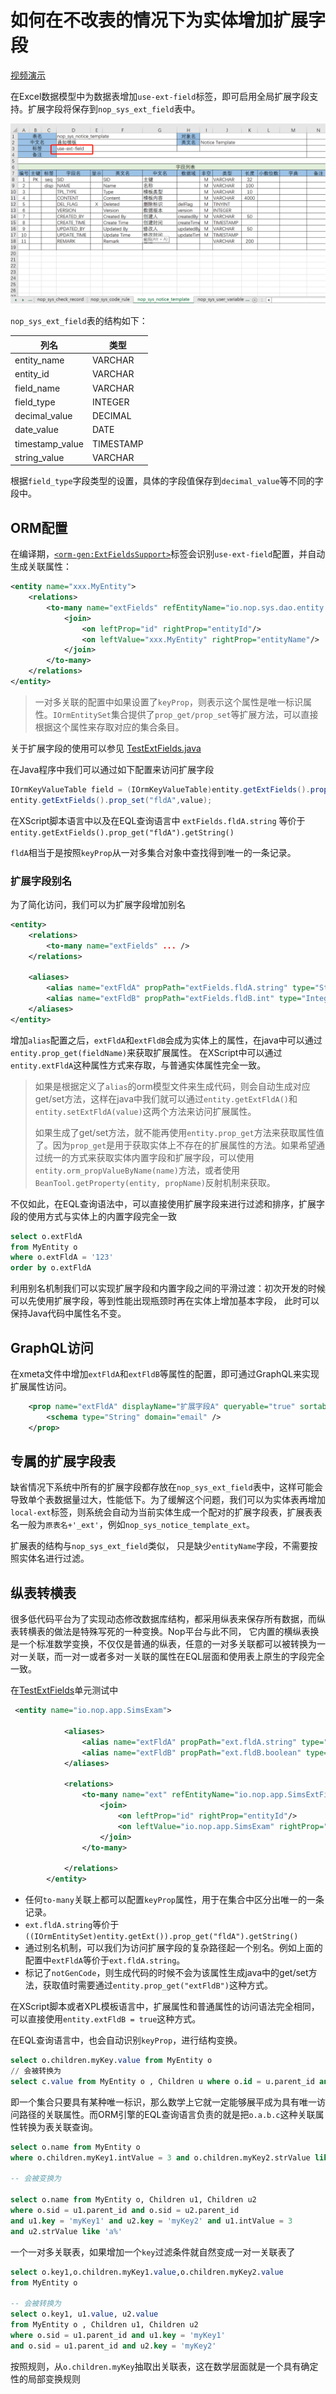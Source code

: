 # 如何在不改表的情况下为实体增加扩展字段

[视频演示](https://www.bilibili.com/video/BV1wL411D7g7)

在Excel数据模型中为数据表增加`use-ext-field`标签，即可启用全局扩展字段支持。扩展字段将保存到`nop_sys_ext_field`表中。

![](use-ext-field.png)

`nop_sys_ext_field`表的结构如下：

| 列名              | 类型        |
| --------------- | --------- |
| entity_name     | VARCHAR   |
| entity_id       | VARCHAR   |
| field_name      | VARCHAR   |
| field_type      | INTEGER   |
| decimal_value   | DECIMAL   |
| date_value      | DATE      |
| timestamp_value | TIMESTAMP |
| string_value    | VARCHAR   |

根据`field_type`字段类型的设置，具体的字段值保存到`decimal_value`等不同的字段中。

## ORM配置

在编译期，[`<orm-gen:ExtFieldsSupport>`](https://gitee.com/canonical-entropy/nop-entropy/blob/master/nop-orm/src/main/resources/_vfs/nop/orm/xlib/orm-gen.xlib)标签会识别`use-ext-field`配置，并自动生成关联属性：

```xml
<entity name="xxx.MyEntity">
    <relations>
        <to-many name="extFields" refEntityName="io.nop.sys.dao.entity.NopSysExtField" keyProp="fieldName">
            <join>
                <on leftProp="id" rightProp="entityId"/>
                <on leftValue="xxx.MyEntity" rightProp="entityName"/>
            </join>
        </to-many>
    </relations>
</entity>
```

> 一对多关联的配置中如果设置了`keyProp`，则表示这个属性是唯一标识属性。`IOrmEntitySet`集合提供了`prop_get/prop_set`等扩展方法，可以直接根据这个属性来存取对应的集合条目。

关于扩展字段的使用可以参见 [TestExtFields.java](https://gitee.com/canonical-entropy/nop-entropy/blob/master/nop-orm/src/test/java/io/nop/orm/dao/TestExtFields.java)

在Java程序中我们可以通过如下配置来访问扩展字段

```java
IOrmKeyValueTable field = (IOrmKeyValueTable)entity.getExtFields().prop_get("fldA");
entity.getExtFields().prop_set("fldA",value);
```

在XScript脚本语言中以及在EQL查询语言中 `extFields.fldA.string` 等价于 `entity.getExtFields().prop_get("fldA").getString()`

`fldA`相当于是按照`keyProp`从一对多集合对象中查找得到唯一的一条记录。



### 扩展字段别名

为了简化访问，我们可以为扩展字段增加别名

```xml
<entity>
    <relations>
        <to-many name="extFields" ... />
    </relations>

    <aliases>
        <alias name="extFldA" propPath="extFields.fldA.string" type="String"/>
        <alias name="extFldB" propPath="extFields.fldB.int" type="Integer" />
    </aliases>
</entity>
```

增加`alias`配置之后，`extFldA`和`extFldB`会成为实体上的属性，在java中可以通过`entity.prop_get(fieldName)`来获取扩展属性。
在XScript中可以通过`entity.extFldA`这种属性方式来存取，与普通实体属性完全一致。

> 如果是根据定义了`alias`的orm模型文件来生成代码，则会自动生成对应get/set方法，这样在java中我们就可以通过`entity.getExtFldA()`和`entity.setExtFldA(value)`这两个方法来访问扩展属性。
>
> 如果生成了get/set方法，就不能再使用`entity.prop_get`方法来获取属性值了。因为`prop_get`是用于获取实体上不存在的扩展属性的方法。如果希望通过统一的方式来获取实体内置字段和扩展字段，可以使用`entity.orm_propValueByName(name)`方法，或者使用`BeanTool.getProperty(entity, propName)`反射机制来获取。

不仅如此，在EQL查询语法中，可以直接使用扩展字段来进行过滤和排序，扩展字段的使用方式与实体上的内置字段完全一致

```sql
select o.extFldA
from MyEntity o
where o.extFldA = '123'
order by o.extFldA
```

利用别名机制我们可以实现扩展字段和内置字段之间的平滑过渡：初次开发的时候可以先使用扩展字段，等到性能出现瓶颈时再在实体上增加基本字段，
此时可以保持Java代码中属性名不变。

## GraphQL访问

在xmeta文件中增加`extFldA`和`extFldB`等属性的配置，即可通过GraphQL来实现扩展属性访问。

```xml
    <prop name="extFldA" displayName="扩展字段A" queryable="true" sortable="true" insertable="true" updatable="true">
        <schema type="String" domain="email" />
    </prop>
```

## 专属的扩展字段表

缺省情况下系统中所有的扩展字段都存放在`nop_sys_ext_field`表中，这样可能会导致单个表数据量过大，性能低下。为了缓解这个问题，我们可以为实体表再增加
`local-ext`标签，则系统会自动为当前实体生成一个配对的扩展字段表，扩展表表名一般为`原表名+'_ext'`，例如`nop_sys_notice_template_ext`。

扩展表的结构与`nop_sys_ext_field`类似， 只是缺少`entityName`字段，不需要按照实体名进行过滤。

## 纵表转横表

很多低代码平台为了实现动态修改数据库结构，都采用纵表来保存所有数据，而纵表转横表的做法是特殊写死的一种变换。Nop平台与此不同，
它内置的横纵表换是一个标准数学变换，不仅仅是普通的纵表，任意的一对多关联都可以被转换为一对一关联，而一对一或者多对一关联的属性在EQL层面和使用表上原生的字段完全一致。

在[TestExtFields](https://gitee.com/canonical-entropy/nop-entropy/blob/master/nop-orm/src/test/java/io/nop/orm/dao/TestExtFields.java)单元测试中

````xml
 <entity name="io.nop.app.SimsExam">

            <aliases>
                <alias name="extFldA" propPath="ext.fldA.string" type="String"/>
                <alias name="extFldB" propPath="ext.fldB.boolean" type="Boolean" notGenCode="true"/>
            </aliases>

            <relations>
                <to-many name="ext" refEntityName="io.nop.app.SimsExtField" keyProp="fieldName">
                    <join>
                        <on leftProp="id" rightProp="entityId"/>
                        <on leftValue="io.nop.app.SimsExam" rightProp="entityName"/>
                    </join>
                </to-many>

            </relations>
        </entity>
````

* 任何`to-many`关联上都可以配置`keyProp`属性，用于在集合中区分出唯一的一条记录。
* `ext.fldA.string`等价于`((IOrmEntitySet)entity.getExt()).prop_get("fldA").getString()`
* 通过别名机制，可以我们为访问扩展字段的复杂路径起一个别名。例如上面的配置中`extFldA`等价于`ext.fldA.string`。
* 标记了`notGenCode`，则生成代码的时候不会为该属性生成java中的get/set方法，获取值时需要通过`entity.prop_get("extFldB")`这种方式。

在XScript脚本或者XPL模板语言中，扩展属性和普通属性的访问语法完全相同，可以直接使用`entity.extFldB = true`这种方式。

在EQL查询语言中，也会自动识别`keyProp`，进行结构变换。

````sql
select o.children.myKey.value from MyEntity o
// 会被转换为
select c.value from MyEntity o , Children u where o.id = u.parent_id and u.key = 'myKey'
````

即一个集合只要具有某种唯一标识，那么数学上它就一定能够展平成为具有唯一访问路径的关联属性。而ORM引擎的EQL查询语言负责的就是把`o.a.b.c`这种关联属性转换为表关联查询。

````sql
select o.name from MyEntity o
where o.children.myKey1.intValue = 3 and o.children.myKey2.strValue like 'a%'

-- 会被变换为

select o.name from MyEntity o, Children u1, Children u2
where o.sid = u1.parent_id and o.sid = u2.parent_id
and u1.key = 'myKey1' and u2.key = 'myKey2' and u1.intValue = 3
and u2.strValue like 'a%'
````

一个一对多关联表，如果增加一个`key`过滤条件就自然变成一对一关联表了

````sql
select o.key1,o.children.myKey1.value,o.children.myKey2.value
from MyEntity o

-- 会被转换为
select o.key1, u1.value, u2.value
from MyEntity o , Children u1, Children u2
where o.sid = u1.parent_id and u1.key = 'myKey1'
and o.sid = u1.parent_id and u2.key = 'myKey2'
````

按照规则，从`o.children.myKey`抽取出关联表，这在数学层面就是一个具有确定性的局部变换规则
